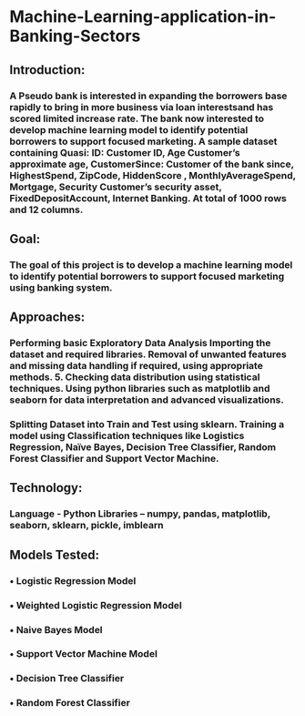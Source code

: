 #  Machine-Learning-application-in-Banking-Sectors 

## Introduction:

### A Pseudo bank is interested in expanding the borrowers base rapidly to bring in more business via loan interestsand has scored limited increase rate. The bank now interested to develop machine learning model to identify potential borrowers to support focused marketing. A sample dataset containing Quasi: ID: Customer ID, Age Customer’s approximate age, CustomerSince: Customer of the bank since, HighestSpend, ZipCode,  HiddenScore , MonthlyAverageSpend, Mortgage, Security Customer’s security asset, FixedDepositAccount, Internet Banking. At total of 1000 rows and 12 columns.

## Goal:

### The goal of this project is to develop a machine learning model to identify potential borrowers to support focused marketing using banking system.
                            
## Approaches: 

### Performing basic Exploratory Data Analysis Importing the dataset and required libraries. Removal of unwanted features and missing data handling if required, using appropriate methods. 5. Checking data distribution using statistical techniques.  Using python libraries such as matplotlib and seaborn for data interpretation and advanced visualizations. 
### Splitting Dataset into Train and Test using sklearn.  Training a model using Classification techniques like Logistics Regression, Naïve Bayes, Decision Tree Classifier, Random Forest Classifier and Support Vector Machine. 

## Technology: 
### Language - Python Libraries – numpy, pandas, matplotlib, seaborn, sklearn, pickle, imblearn 
      
## Models Tested:  

###  •	Logistic Regression Model 
###  •	Weighted Logistic Regression Model 
###  •	Naive Bayes Model 
###  •	Support Vector Machine Model
###  •	Decision Tree Classifier
###  •	Random Forest Classifier  
